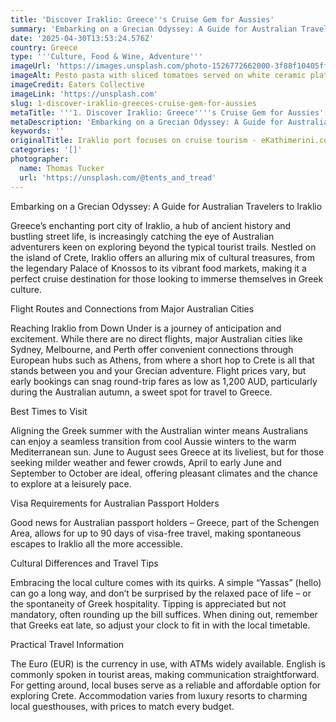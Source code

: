 ```yaml
---
title: 'Discover Iraklio: Greece''s Cruise Gem for Aussies'
summary: 'Embarking on a Grecian Odyssey: A Guide for Australian Travelers to Iraklio...'
date: '2025-04-30T13:53:24.576Z'
country: Greece
type: '''Culture, Food & Wine, Adventure'''
imageUrl: 'https://images.unsplash.com/photo-1526772662000-3f88f10405ff'
imageAlt: Pesto pasta with sliced tomatoes served on white ceramic plate
imageCredit: Eaters Collective
imageLink: 'https://unsplash.com'
slug: 1-discover-iraklio-greeces-cruise-gem-for-aussies
metaTitle: '''1. Discover Iraklio: Greece''''s Cruise Gem for Aussies'''
metaDescription: 'Embarking on a Grecian Odyssey: A Guide for Australian Travelers to Iraklio...'
keywords: ''
originalTitle: Iraklio port focuses on cruise tourism - eKathimerini.com
categories: '[]'
photographer:
  name: Thomas Tucker
  url: 'https://unsplash.com/@tents_and_tread'
---
```









Embarking on a Grecian Odyssey: A Guide for Australian Travelers to Iraklio

Greece’s enchanting port city of Iraklio, a hub of ancient history and bustling street life, is increasingly catching the eye of Australian adventurers keen on exploring beyond the typical tourist trails. Nestled on the island of Crete, Iraklio offers an alluring mix of cultural treasures, from the legendary Palace of Knossos to its vibrant food markets, making it a perfect cruise destination for those looking to immerse themselves in Greek culture.

Flight Routes and Connections from Major Australian Cities

Reaching Iraklio from Down Under is a journey of anticipation and excitement. While there are no direct flights, major Australian cities like Sydney, Melbourne, and Perth offer convenient connections through European hubs such as Athens, from where a short hop to Crete is all that stands between you and your Grecian adventure. Flight prices vary, but early bookings can snag round-trip fares as low as 1,200 AUD, particularly during the Australian autumn, a sweet spot for travel to Greece.

Best Times to Visit

Aligning the Greek summer with the Australian winter means Australians can enjoy a seamless transition from cool Aussie winters to the warm Mediterranean sun. June to August sees Greece at its liveliest, but for those seeking milder weather and fewer crowds, April to early June and September to October are ideal, offering pleasant climates and the chance to explore at a leisurely pace.

Visa Requirements for Australian Passport Holders

Good news for Australian passport holders – Greece, part of the Schengen Area, allows for up to 90 days of visa-free travel, making spontaneous escapes to Iraklio all the more accessible.

Cultural Differences and Travel Tips

Embracing the local culture comes with its quirks. A simple “Yassas” (hello) can go a long way, and don’t be surprised by the relaxed pace of life – or the spontaneity of Greek hospitality. Tipping is appreciated but not mandatory, often rounding up the bill suffices. When dining out, remember that Greeks eat late, so adjust your clock to fit in with the local timetable.

Practical Travel Information

The Euro (EUR) is the currency in use, with ATMs widely available. English is commonly spoken in tourist areas, making communication straightforward. For getting around, local buses serve as a reliable and affordable option for exploring Crete. Accommodation varies from luxury resorts to charming local guesthouses, with prices to match every budget.
